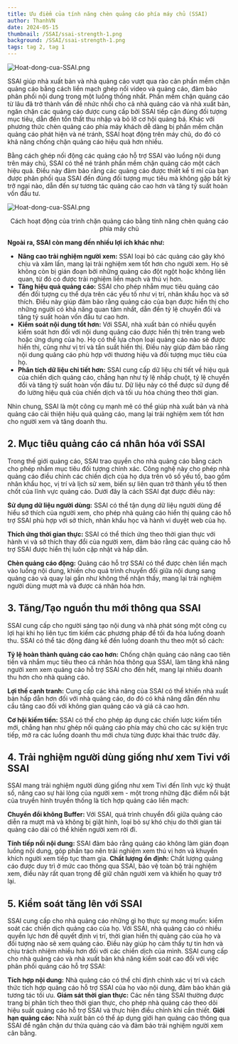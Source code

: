 ```yaml
---
title: Ưu điểm của tính năng chèn quảng cáo phía máy chủ (SSAI)
author: ThanhVN
date: 2024-05-15
thumbnail: /SSAI/ssai-strength-1.png
background: /SSAI/ssai-strength-1.png
tags: tag 2, tag 1
---
```

![Hoat-dong-cua-SSAI.png](/ssai/Hoat-dong-cua-SSAI.png)

SSAI giúp nhà xuất bản và nhà quảng cáo vượt qua rào cản phần mềm chặn quảng cáo bằng cách liền mạch ghép nối video và quảng cáo, đảm bảo phân phối nội dung trong một luồng thống nhất. Phần mềm chặn quảng cáo từ lâu đã trở thành vấn đề nhức nhối cho cả nhà quảng cáo và nhà xuất bản, ngăn chặn các quảng cáo được cung cấp bởi SSAI tiếp cận đúng đối tượng mục tiêu, dẫn đến tổn thất thu nhập và bỏ lỡ cơ hội quảng bá. Khác với phương thức chèn quảng cáo phía máy khách dễ dàng bị phần mềm chặn quảng cáo phát hiện và né tránh, SSAI hoạt động trên máy chủ, do đó có khả năng chống chặn quảng cáo hiệu quả hơn nhiều.

Bằng cách ghép nối động các quảng cáo hỗ trợ SSAI vào luồng nội dung trên máy chủ, SSAI có thể né tránh phần mềm chặn quảng cáo một cách hiệu quả. Điều này đảm bảo rằng các quảng cáo được thiết kế tỉ mỉ của bạn được phân phối qua SSAI đến đúng đối tượng mục tiêu mà không gặp bất kỳ trở ngại nào, dẫn đến sự tương tác quảng cáo cao hơn và tăng tỷ suất hoàn vốn đầu tư.

![Hoat-dong-cua-SSAI.png](/ssai/Hoat-dong-cua-SSAI.png)

<center>
Cách hoạt động của trình chặn quảng cáo bằng tính năng chèn quảng cáo phía máy chủ
</center>

**Ngoài ra, SSAI còn mang đến nhiều lợi ích khác như:**

* **Nâng cao trải nghiệm người xem:** SSAI loại bỏ các quảng cáo gây khó chịu và xâm lấn, mang lại trải nghiệm xem tốt hơn cho người xem. Họ sẽ không còn bị gián đoạn bởi những quảng cáo đột ngột hoặc không liên quan, từ đó có được trải nghiệm liền mạch và thú vị hơn.
* **Tăng hiệu quả quảng cáo:** SSAI cho phép nhắm mục tiêu quảng cáo đến đối tượng cụ thể dựa trên các yếu tố như vị trí, nhân khẩu học và sở thích. Điều này giúp đảm bảo rằng quảng cáo của bạn được hiển thị cho những người có khả năng quan tâm nhất, dẫn đến tỷ lệ chuyển đổi và tăng tỷ suất hoàn vốn đầu tư cao hơn.
* **Kiểm soát nội dung tốt hơn:** Với SSAI, nhà xuất bản có nhiều quyền kiểm soát hơn đối với nội dung quảng cáo được hiển thị trên trang web hoặc ứng dụng của họ. Họ có thể lựa chọn loại quảng cáo nào sẽ được hiển thị, cũng như vị trí và tần suất hiển thị. Điều này giúp đảm bảo rằng nội dung quảng cáo phù hợp với thương hiệu và đối tượng mục tiêu của họ.
* **Phân tích dữ liệu chi tiết hơn:** SSAI cung cấp dữ liệu chi tiết về hiệu quả của chiến dịch quảng cáo, chẳng hạn như tỷ lệ nhấp chuột, tỷ lệ chuyển đổi và tăng tỷ suất hoàn vốn đầu tư. Dữ liệu này có thể được sử dụng để đo lường hiệu quả của chiến dịch và tối ưu hóa chúng theo thời gian.

Nhìn chung, SSAI là một công cụ mạnh mẽ có thể giúp nhà xuất bản và nhà quảng cáo cải thiện hiệu quả quảng cáo, mang lại trải nghiệm xem tốt hơn cho người xem và tăng doanh thu.

## 2. Mục tiêu quảng cáo cá nhân hóa với SSAI
Trong thế giới quảng cáo, SSAI trao quyền cho nhà quảng cáo bằng cách cho phép nhắm mục tiêu đối tượng chính xác. Công nghệ này cho phép nhà quảng cáo điều chỉnh các chiến dịch của họ dựa trên vô số yếu tố, bao gồm nhân khẩu học, vị trí và lịch sử xem, biến sự liên quan trở thành yếu tố then chốt của lĩnh vực quảng cáo. Dưới đây là cách SSAI đạt được điều này:

**Sử dụng dữ liệu người dùng:** SSAI có thể tận dụng dữ liệu người dùng để hiểu sở thích của người xem, cho phép nhà quảng cáo hiển thị quảng cáo hỗ trợ SSAI phù hợp với sở thích, nhân khẩu học và hành vi duyệt web của họ.

**Thích ứng thời gian thực:** SSAI có thể thích ứng theo thời gian thực với hành vi và sở thích thay đổi của người xem, đảm bảo rằng các quảng cáo hỗ trợ SSAI được hiển thị luôn cập nhật và hấp dẫn.

**Chèn quảng cáo động:** Quảng cáo hỗ trợ SSAI có thể được chèn liền mạch vào luồng nội dung, khiến cho quá trình chuyển đổi giữa nội dung sang quảng cáo và quay lại gần như không thể nhận thấy, mang lại trải nghiệm người dùng mượt mà và được cá nhân hóa hơn.

## 3. Tăng/Tạo nguồn thu mới thông qua SSAI
SSAI cung cấp cho người sáng tạo nội dung và nhà phát sóng một công cụ lợi hại khi họ liên tục tìm kiếm các phương pháp để tối đa hóa luồng doanh thu. SSAI có thể tác động đáng kể đến luồng doanh thu theo một số cách:

**Tỷ lệ hoàn thành quảng cáo cao hơn:** Chống chặn quảng cáo nâng cao tiên tiến và nhắm mục tiêu theo cá nhân hóa thông qua SSAI, làm tăng khả năng người xem xem quảng cáo hỗ trợ SSAI cho đến hết, mang lại nhiều doanh thu hơn cho nhà quảng cáo.

**Lợi thế cạnh tranh:**  Cung cấp các khả năng của SSAI có thể khiến nhà xuất bản hấp dẫn hơn đối với nhà quảng cáo, do đó có khả năng dẫn đến nhu cầu tăng cao đối với không gian quảng cáo và giá cả cao hơn.

**Cơ hội kiếm tiền:** SSAI có thể cho phép áp dụng các chiến lược kiếm tiền mới, chẳng hạn như ghép nối quảng cáo phía máy chủ cho các sự kiện trực tiếp, mở ra các luồng doanh thu mới chưa từng được khai thác trước đây.

## 4. Trải nghiệm người dùng giống như xem Tivi với SSAI
SSAI mang trải nghiệm người dùng giống như xem Tivi đến lĩnh vực kỹ thuật số, nâng cao sự hài lòng của người xem - một trong những đặc điểm nổi bật của truyền hình truyền thống là tích hợp quảng cáo liền mạch:

**Chuyển đổi không Buffer:** Với SSAI, quá trình chuyển đổi giữa quảng cáo diễn ra mượt mà và không bị giật hình, loại bỏ sự khó chịu do thời gian tải quảng cáo dài có thể khiến người xem rời đi.

**Tính tiếp nối nội dung:** SSAI đảm bảo rằng quảng cáo không làm gián đoạn luồng nội dung, góp phần tạo nên trải nghiệm xem thú vị hơn và khuyến khích người xem tiếp tục tham gia.
**Chất lượng ổn định:** Chất lượng quảng cáo được duy trì ở mức cao thông qua SSAI, bảo vệ toàn bộ trải nghiệm xem, điều này rất quan trọng để giữ chân người xem và khiến họ quay trở lại.

## 5. Kiểm soát tăng lên với SSAI

SSAI cung cấp cho nhà quảng cáo những gì họ thực sự mong muốn: kiểm soát các chiến dịch quảng cáo của họ. Với SSAI, nhà quảng cáo có nhiều quyền lực hơn để quyết định vị trí, thời gian hiển thị quảng cáo của họ và đối tượng nào sẽ xem quảng cáo. Điều này giúp họ cảm thấy tự tin hơn và chịu trách nhiệm nhiều hơn đối với các chiến dịch của mình. SSAI cung cấp cho nhà quảng cáo và nhà xuất bản khả năng kiểm soát cao đối với việc phân phối quảng cáo hỗ trợ SSAI:

**Tích hợp nội dung:** Nhà quảng cáo có thể chỉ định chính xác vị trí và cách thức tích hợp quảng cáo hỗ trợ SSAI của họ vào nội dung, đảm bảo khán giả tương tác tối ưu.
**Giám sát thời gian thực:** Các nền tảng SSAI thường được trang bị phân tích theo thời gian thực, cho phép nhà quảng cáo theo dõi hiệu suất quảng cáo hỗ trợ SSAI và thực hiện điều chỉnh khi cần thiết.
**Giới hạn quảng cáo:** Nhà xuất bản có thể áp dụng giới hạn quảng cáo thông qua SSAI để ngăn chặn dư thừa quảng cáo và đảm bảo trải nghiệm người xem cân bằng.
